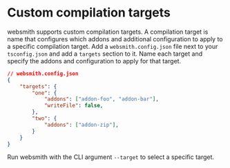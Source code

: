 <!--
 @license

 Copyright (c) 2017-2022 Quatico Solutions AG
 Förrlibuckstrasse 220, 8005 Zurich, Switzerland

 All Rights Reserved.

 This software is the confidential and proprietary information of
 Quatico Solutions AG, ("Confidential Information"). You shall not
 disclose such Confidential Information and shall use it only in
 accordance with the terms of the license agreement you entered into
 with Quatico.
-->
# Custom compilation targets

websmith supports custom compilation targets. A compilation target is name that configures which addons and additional configuration to apply to a specific compilation target. Add a `websmith.config.json` file next to your `tsconfig.json` and add a `targets` section to it. Name each target and specify the addons and configuration to apply for that target.

```json
// websmith.config.json
{
    "targets": {
        "one": {
            "addons": ["addon-foo", "addon-bar"],
            "writeFile": false,
        },
        "two": {
            "addons": ["addon-zip"],
        }
    }
}
```

Run websmith with the CLI argument `--target` to select a specific target.